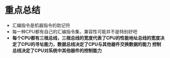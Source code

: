 # 重点总结
+ 汇编指令是机器指令的助记符
+ 每一种CPU都有自己的汇编指令集，兼容性可能并不是特别好吧
+ **每个CPU都有三根总线，三根总线的宽度代表了CPU的性能地址总线的宽度决定了CPU的寻址能力，数据总线决定了CPU与其他器件交换数据的能力 控制总线决定了CPU对系统中其他器件的控制能力**

